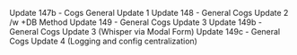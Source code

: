 Update 147b - Cogs General Update 1
Update 148 - General Cogs Update 2 /w +DB Method
Update 149 - General Cogs Update 3
Update 149b - General Cogs Update 3 (Whisper via Modal Form)
Update 149c - General Cogs Update 4 (Logging and config centralization)
